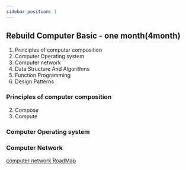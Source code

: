 ```yaml
---
sidebar_position: 1
---
```



## Rebuild Computer Basic - one month(4month)

1. Principles of computer composition
2. Computer Operating system
3. Computer network
4. Data Structure And Algorithms
5. Function Programming
6. Design Patterns


### Principles of computer composition

2. Compose 
3. Compute


### Computer Operating system 



### Computer Network

[computer network RoadMap](https://www.geeksforgeeks.org/computer-network-tutorials/)


